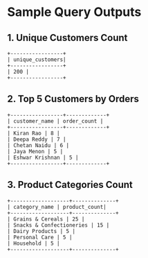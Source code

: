 # Sample Query Outputs

## 1. Unique Customers Count
```
+-----------------+
| unique_customers|
+-----------------+
| 200 |
+-----------------+
```

## 2. Top 5 Customers by Orders
```
+-----------------+-------------+
| customer_name | order_count |
+-----------------+-------------+
| Kiran Rao | 8 |
| Deepa Reddy | 7 |
| Chetan Naidu | 6 |
| Jaya Menon | 5 |
| Eshwar Krishnan | 5 |
+-----------------+-------------+
```

## 3. Product Categories Count
```
+-------------------+--------------+
| category_name | product_count|
+-------------------+--------------+
| Grains & Cereals | 25 |
| Snacks & Confectioneries | 15 |
| Dairy Products | 5 |
| Personal Care | 5 |
| Household | 5 |
+-------------------+--------------+
```
